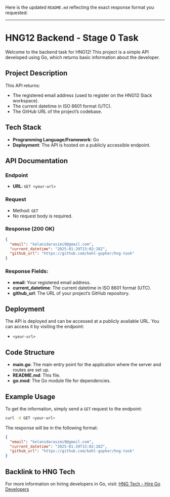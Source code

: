 Here is the updated `README.md` reflecting the exact response format you requested:

---

# HNG12 Backend - Stage 0 Task

Welcome to the backend task for HNG12! This project is a simple API developed using Go, which returns basic information about the developer.

## Project Description

This API returns:
- The registered email address (used to register on the HNG12 Slack workspace).
- The current datetime in ISO 8601 format (UTC).
- The GitHub URL of the project’s codebase.

## Tech Stack

- **Programming Language/Framework**: Go
- **Deployment**: The API is hosted on a publicly accessible endpoint.

## API Documentation

### Endpoint

- **URL**: `GET <your-url>`

### Request

- Method: `GET`
- No request body is required.

### Response (200 OK)

```json
{
  "email": "kelanidarasimi9@gmail.com",
  "current_datetime": "2025-01-29T13:02:28Z",
  "github_url": "https://github.com/kehl-gopher/hng-task"
}
```

### Response Fields:

- **email**: Your registered email address.
- **current_datetime**: The current datetime in ISO 8601 format (UTC).
- **github_url**: The URL of your project’s GitHub repository.

## Deployment

The API is deployed and can be accessed at a publicly available URL. You can access it by visiting the endpoint:

- `<your-url>`

## Code Structure

- **main.go**: The main entry point for the application where the server and routes are set up.
- **README.md**: This file.
- **go.mod**: The Go module file for dependencies.

## Example Usage

To get the information, simply send a `GET` request to the endpoint:

```bash
curl -X GET <your-url>
```

The response will be in the following format:

```json
{
  "email": "kelanidarasimi9@gmail.com",
  "current_datetime": "2025-01-29T13:02:28Z",
  "github_url": "https://github.com/kehl-gopher/hng-task"
}
```

## Backlink to HNG Tech

For more information on hiring developers in Go, visit: [HNG Tech - Hire Go Developers](https://hng.tech/hire/golang-developers)
